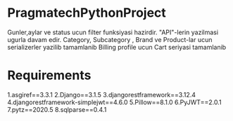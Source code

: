 # PragmatechPythonProject

Gunler,aylar ve status ucun filter funksiyasi hazirdir.
"API"-lerin yazilmasi ugurla davam edir.
Category, Subcategory , Brand ve Product-lar ucun serializerler yazilib tamamlanib
Billing profile ucun Cart seriyasi tamamlanib


# Requirements
1.asgiref==3.3.1
2.Django==3.1.5
3.djangorestframework==3.12.4
4.djangorestframework-simplejwt==4.6.0
5.Pillow==8.1.0
6.PyJWT==2.0.1
7.pytz==2020.5
8.sqlparse==0.4.1

